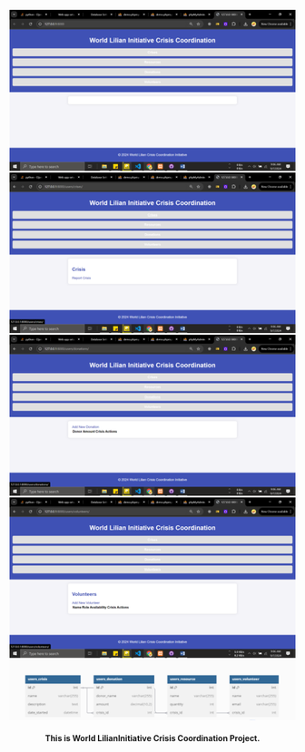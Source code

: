 <div align="center">
  <br />
          <img src="./home.png" alt="Home Page">
          <img src="./crisis.png" alt="Crisis Page">
          <img src="./donations.png" alt="donations Page">
          <img src="./volunteers.png" alt="volunteers Page">       
          <img src="./schema.png" alt="Project Schema">
  <br />

  <h4>This is World LilianInitiative Crisis Coordination Project.<h4> 